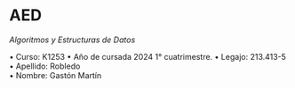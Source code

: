 # AED
*Algoritmos y Estructuras de Datos*

• Curso: K1253
• Año de cursada 2024 1° cuatrimestre.
• Legajo: 213.413-5
• Apellido: Robledo  
• Nombre: Gastón Martín

